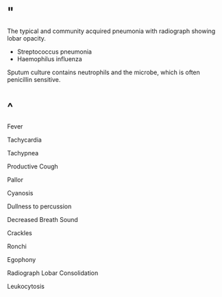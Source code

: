 # "

The typical and community acquired pneumonia with radiograph showing lobar opacity.

- Streptococcus pneumonia
- Haemophilus influenza

Sputum culture contains neutrophils and the microbe, which is often penicillin sensitive.

# ^

Fever

Tachycardia

Tachypnea

Productive Cough

Pallor

Cyanosis

Dullness to percussion

Decreased Breath Sound

Crackles

Ronchi

Egophony

Radiograph Lobar Consolidation

Leukocytosis
